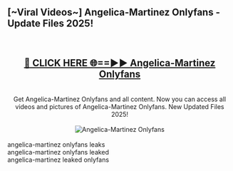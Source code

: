 <h2>[~Viral Videos~] Angelica-Martinez Onlyfans - Update Files 2025!</h2>
<br>
<div align="center">
<h2><a href="https://betterlinks.top/A2PfLJ" rel="nofollow">🔴 CLICK HERE 🌐==►► Angelica-Martinez Onlyfans</a></h2>
<br>
Get Angelica-Martinez Onlyfans and all content. Now you can access all videos and pictures of Angelica-Martinez Onlyfans. New Updated Files 2025!
<br>
<br>
<a href="https://betterlinks.top/A2PfLJ" rel="nofollow" data-target="animated-image.originalLink"><img src="https://i.ibb.co.com/WyWwxjT/player-gif2.gif" alt="Angelica-Martinez Onlyfans" style="max-width: 100%; display: inline-block;" data-target="animated-image.originalImage"></a>
</div>
<br>
angelica-martinez onlyfans leaks<br>
angelica-martinez onlyfans leaked<br>
angelica-martinez leaked onlyfans